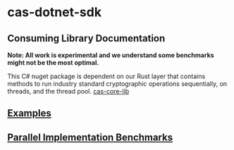 # cas-dotnet-sdk

## Consuming Library Documentation
**Note: All work is experimental and we understand some benchmarks might not be the most optimal.**

This C# nuget package is dependent on our Rust layer that contains methods to run industry standard cryptographic operations sequentially, on threads, and the thread pool.
[cas-core-lib](https://github.com/Crytographic-API-Services/cas-core-lib)

## [Examples](./docs/EXAMPLES.md)

## [Parallel Implementation Benchmarks](./docs/PARALLEL.md)
